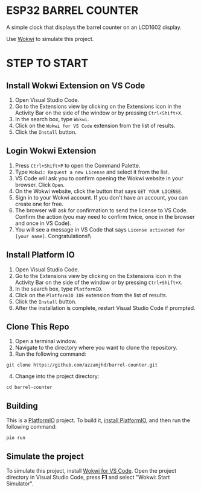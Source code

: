 # ESP32 BARREL COUNTER

A simple clock that displays the barrel counter on an LCD1602 display.

Use [Wokwi](https://marketplace.visualstudio.com/items?itemName=wokwi.wokwi-vscode) to simulate this project.

# STEP TO START

## Install Wokwi Extension on VS Code

1. Open Visual Studio Code.
2. Go to the Extensions view by clicking on the Extensions icon in the Activity Bar on the side of the window or by pressing `Ctrl+Shift+X`.
3. In the search box, type `Wokwi`.
4. Click on the `Wokwi for VS Code` extension from the list of results.
5. Click the `Install` button.

## Login Wokwi Extension

1. Press `Ctrl+Shift+P` to open the Command Palette.
2. Type `Wokwi: Request a new License` and select it from the list.
3. VS Code will ask you to confirm opening the Wokwi website in your browser. Click `Open`.
4. On the Wokwi website, click the button that says `GET YOUR LICENSE`.
5. Sign in to your Wokwi account. If you don't have an account, you can create one for free.
6. The browser will ask for confirmation to send the license to VS Code. Confirm the action (you may need to confirm twice, once in the browser and once in VS Code).
7. You will see a message in VS Code that says `License activated for [your name]`. Congratulations!\

## Install Platform IO

1. Open Visual Studio Code.
2. Go to the Extensions view by clicking on the Extensions icon in the Activity Bar on the side of the window or by pressing `Ctrl+Shift+X`.
3. In the search box, type `PlatformIO`.
4. Click on the `PlatformIO IDE` extension from the list of results.
5. Click the `Install` button.
6. After the installation is complete, restart Visual Studio Code if prompted.

## Clone This Repo

1. Open a terminal window.
2. Navigate to the directory where you want to clone the repository.
3. Run the following command:

```
git clone https://github.com/azzamjhd/barrel-counter.git
```

4. Change into the project directory:

```
cd barrel-counter
```

## Building

This is a [PlatformIO](https://platformio.org) project. To build it, [install PlatformIO](https://docs.platformio.org/en/latest/core/installation/index.html), and then run the following command:

```
pio run
```

## Simulate the project

To simulate this project, install [Wokwi for VS Code](https://marketplace.visualstudio.com/items?itemName=wokwi.wokwi-vscode). Open the project directory in Visual Studio Code, press **F1** and select "Wokwi: Start Simulator".
